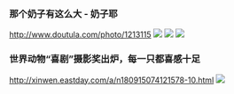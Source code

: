 ### 那个奶子有这么大 - 奶子耶
http://www.doutula.com/photo/1213115
![](https://ws4.sinaimg.cn/large/9150e4e5jw1fc93r02jaaj20ku0kywg8.jpg)
![](https://imgsa.baidu.com/forum/w%3D580/sign=016cccc73badcbef01347e0e9cae2e0e/539e99504fc2d56254fb25eeed1190ef77c66c6d.jpg)
![](http://imgsrc.baidu.com/forum/pic/item/539e99504fc2d56254fb25eeed1190ef77c66c6d.jpg)
### 世界动物“喜剧”摄影奖出炉，每一只都喜感十足
http://xinwen.eastday.com/a/n180915074121578-10.html
![](http://imgmini.eastday.com/push/20180915/880x586_1536968619847828.jpeg)